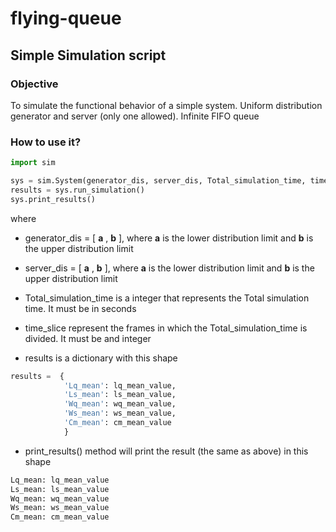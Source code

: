 flying-queue
=======================

## Simple Simulation script


### Objective
To simulate the functional behavior of a simple system. 
Uniform distribution generator and server (only one allowed).
Infinite FIFO queue 

### How to use it? 

```python
import sim

sys = sim.System(generator_dis, server_dis, Total_simulation_time, time_slice)
results = sys.run_simulation()
sys.print_results()
```

where 

* generator_dis = [ __a__ , __b__ ], where __a__ is the lower distribution limit and __b__ is the upper distribution limit
* server_dis = [ __a__ , __b__ ], where __a__ is the lower distribution limit and __b__ is the upper distribution limit
* Total_simulation_time is a integer that represents the Total simulation time. It must be in seconds
* time_slice represent the frames in which the Total_simulation_time is divided. It must be and integer

* results is a dictionary with this shape 		

```python
results =  { 
			'Lq_mean': lq_mean_value,
			'Ls_mean': ls_mean_value,			
			'Wq_mean': wq_mean_value, 
			'Ws_mean': ws_mean_value,
			'Cm_mean': cm_mean_value
			}
```

* print_results() method will print the result (the same as above) in this shape

```python
Lq_mean: lq_mean_value
Ls_mean: ls_mean_value
Wq_mean: wq_mean_value
Ws_mean: ws_mean_value
Cm_mean: cm_mean_value

```